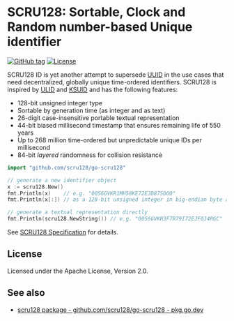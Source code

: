 # SCRU128: Sortable, Clock and Random number-based Unique identifier

[![GitHub tag](https://img.shields.io/github/v/tag/scru128/go-scru128)](https://github.com/scru128/go-scru128)
[![License](https://img.shields.io/github/license/scru128/go-scru128)](https://github.com/scru128/go-scru128/blob/main/LICENSE)

SCRU128 ID is yet another attempt to supersede [UUID] in the use cases that need
decentralized, globally unique time-ordered identifiers. SCRU128 is inspired by
[ULID] and [KSUID] and has the following features:

- 128-bit unsigned integer type
- Sortable by generation time (as integer and as text)
- 26-digit case-insensitive portable textual representation
- 44-bit biased millisecond timestamp that ensures remaining life of 550 years
- Up to 268 million time-ordered but unpredictable unique IDs per millisecond
- 84-bit _layered_ randomness for collision resistance

```go
import "github.com/scru128/go-scru128"

// generate a new identifier object
x := scru128.New()
fmt.Println(x)    // e.g. "00S6GVKR1MH58KE72EJD87SDOO"
fmt.Println(x[:]) // as a 128-bit unsigned integer in big-endian byte array

// generate a textual representation directly
fmt.Println(scru128.NewString()) // e.g. "00S6GVKR3F7R79I72EJF0J4RGC"
```

See [SCRU128 Specification] for details.

[uuid]: https://en.wikipedia.org/wiki/Universally_unique_identifier
[ulid]: https://github.com/ulid/spec
[ksuid]: https://github.com/segmentio/ksuid
[scru128 specification]: https://github.com/scru128/spec

## License

Licensed under the Apache License, Version 2.0.

## See also

- [scru128 package - github.com/scru128/go-scru128 - pkg.go.dev](https://pkg.go.dev/github.com/scru128/go-scru128)
